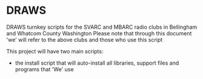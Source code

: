 # DRAWS
DRAWS turnkey scripts for the SVARC and MBARC radio clubs in Bellingham and Whatcom County Washington
Please note that through this document 'we' will refer to the above clubs and those who use this script

This project will have two main scripts:
- the install script that will auto-install all libraries, support files and programs that 'We' use
